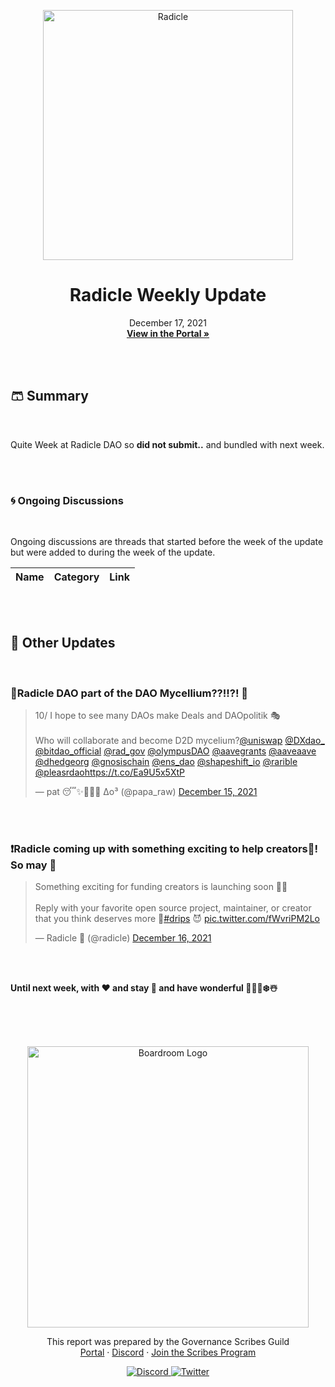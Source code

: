 <p align="center">
  <a href="http://app.boardroom.info/radicle">
    <img src="https://worker.snapshot.org/mirror?img=https%3A%2F%2Fraw.githubusercontent.com%2Fsnapshot-labs%2Fsnapshot-spaces%2Fmaster%2Fspaces%2Fgov.radicle.eth%2Fspace.png" alt="Radicle" width="400" />
  </a>
  <h1 align="center">Radicle Weekly Update</h1>
  <p align="center">
    December 17, 2021
  <br />
  <a href="http://app.boardroom.info/radicle"><strong>View in the Portal »</strong></a>
  <br />
  </p>
</p>


<br />
<br />

## 🩳 Summary

<br />

Quite Week at Radicle DAO so **did not submit..** and bundled with next week.

<br />
<br />

### 🌀 Ongoing Discussions

<br />

Ongoing discussions are threads that started before the week of the update but were added to during the week of the update.

| Name          | Category      | Link   |
| ------------- |:-------------:| :-----:|


  <br />
<br />

## 📢 Other Updates 

<br />

### **🌱Radicle DAO part of the DAO Mycellium??!!?! 👀**

<blockquote class="twitter-tweet"><p lang="en" dir="ltr">10/ I hope to see many DAOs make Deals and DAOpolitik 🎭<br><br>Who will collaborate and become D2D mycelium?<a href="https://twitter.com/Uniswap?ref_src=twsrc%5Etfw">@uniswap</a> <a href="https://twitter.com/DXdao_?ref_src=twsrc%5Etfw">@DXdao_</a> <a href="https://twitter.com/BitDAO_Official?ref_src=twsrc%5Etfw">@bitdao_official</a> <a href="https://twitter.com/rad_gov?ref_src=twsrc%5Etfw">@rad_gov</a> <a href="https://twitter.com/OlympusDAO?ref_src=twsrc%5Etfw">@olympusDAO</a> <a href="https://twitter.com/AaveGrants?ref_src=twsrc%5Etfw">@aavegrants</a> <a href="https://twitter.com/AaveAave?ref_src=twsrc%5Etfw">@aaveaave</a> <a href="https://twitter.com/dHedgeOrg?ref_src=twsrc%5Etfw">@dhedgeorg</a> <a href="https://twitter.com/gnosischain?ref_src=twsrc%5Etfw">@gnosischain</a> <a href="https://twitter.com/ENS_DAO?ref_src=twsrc%5Etfw">@ens_dao</a> <a href="https://twitter.com/ShapeShift_io?ref_src=twsrc%5Etfw">@shapeshift_io</a> <a href="https://twitter.com/rarible?ref_src=twsrc%5Etfw">@rarible</a> <a href="https://twitter.com/PleasrDAO?ref_src=twsrc%5Etfw">@pleasrdao</a><a href="https://t.co/Ea9U5x5XtP">https://t.co/Ea9U5x5XtP</a></p>&mdash; pat 😴✨🤷🏻‍♂️ ∆o³ (@papa_raw) <a href="https://twitter.com/papa_raw/status/1471225192487792642?ref_src=twsrc%5Etfw">December 15, 2021</a></blockquote> <script async src="https://platform.twitter.com/widgets.js" charset="utf-8"></script>

<br />
<br />

### **❗Radicle coming up with something exciting to help creators💸! So may 👀**

<blockquote class="twitter-tweet"><p lang="en" dir="ltr">Something exciting for funding creators is launching soon 👀🤫<br><br>Reply with your favorite open source project, maintainer, or creator that you think deserves more 💸<a href="https://twitter.com/hashtag/drips?src=hash&amp;ref_src=twsrc%5Etfw">#drips</a> 😈 <a href="https://t.co/fWvriPM2Lo">pic.twitter.com/fWvriPM2Lo</a></p>&mdash; Radicle 🌱 (@radicle) <a href="https://twitter.com/radicle/status/1471533216658071557?ref_src=twsrc%5Etfw">December 16, 2021</a></blockquote> <script async src="https://platform.twitter.com/widgets.js" charset="utf-8"></script>

<br />
<br />


**Until next week, with ❤️ and stay 🦺 and have wonderful 🎄🎅🎁❄️☃️**

<br />
<br />
<br />


<p align="center">
  <a href="http://app.boardroom.info/">
    <img src="https://i.ibb.co/PFcchnQ/boardroom.png" alt="Boardroom Logo" width="450" />
  </a>
</p>

<p align="center">
	This report was prepared by the Governance Scribes Guild
  <br />
  <a href="http://boardroom.info/">Portal</a>
  ·
  <a href="https://discord.com/invite/tgrTFg9">Discord</a>
  ·
  <a href="https://boardroom.mirror.xyz/JHrN8nVy_J4C7Xzj37zoyPANg0ZnNszhWy9YOZHC0lM">Join the Scribes Program</a>
</p>

<p align="center">
  <a href="https://discord.gg/CEZ8WfuK8s">
    <img src="https://img.shields.io/badge/Discord-Join-7289da?style=for-the-badge&logo=discord&logoColor=white" alt="Discord" />
  </a>
  <a href="https://twitter.com/boardroom_info">
    <img src="https://img.shields.io/badge/Twitter-Follow-1da1f2?style=for-the-badge&logo=twitter&logoColor=white" alt="Twitter" />
  </a>
</p>
